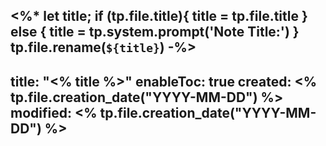 <%*
let title;
if (tp.file.title){
	title = tp.file.title
} else {
	title = tp.system.prompt('Note Title:')
}
tp.file.rename(`${title}`)
-%>
---
title: "<% title %>"
enableToc: true
created: <% tp.file.creation_date("YYYY-MM-DD") %>
modified: <% tp.file.creation_date("YYYY-MM-DD") %>
---